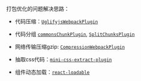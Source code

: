 打包优化的问题解决思路：

* 代码压缩：[`UglifyjsWebpackPlugin`](https://www.webpackjs.com/plugins/uglifyjs-webpack-plugin/)

* 代码分组 [`commonsChunkPlugin`](https://www.webpackjs.com/plugins/commons-chunk-plugin/), [`SplitChunksPlugin`](https://webpack.js.org/plugins/split-chunks-plugin/)

* 网络传输压缩gzip: [`CompressionWebpackPlugin`](https://www.webpackjs.com/plugins/compression-webpack-plugin/)

* 抽取css代码：[`mini-css-extract-plugin`](https://github.com/webpack-contrib/mini-css-extract-plugin)

* 组件动态加载：[`react-loadable`](https://github.com/jamiebuilds/react-loadable)